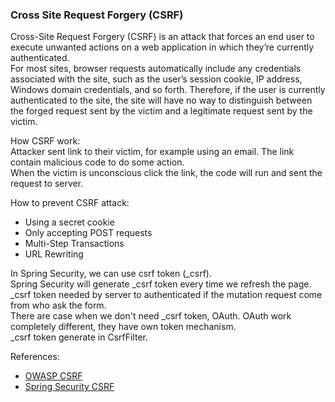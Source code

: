 ### Cross Site Request Forgery (CSRF)

Cross-Site Request Forgery (CSRF) is an attack that forces an end user to execute unwanted actions on a web application in which they’re currently authenticated.  
For most sites, browser requests automatically include any credentials associated with the site, such as the user’s session cookie, IP address, Windows domain credentials, and so forth. Therefore, if the user is currently authenticated to the site, the site will have no way to distinguish between the forged request sent by the victim and a legitimate request sent by the victim.

How CSRF work:  
Attacker sent link to their victim, for example using an email. The link contain malicious code to do some action.  
When the victim is unconscious click the link, the code will run and sent the request to server.

How to prevent CSRF attack:
- Using a secret cookie
- Only accepting POST requests
- Multi-Step Transactions
- URL Rewriting

In Spring Security, we can use csrf token (_csrf).  
Spring Security will generate _csrf token every time we refresh the page.  
_csrf token needed by server to authenticated if the mutation request come from who ask the form.  
There are case when we don't need _csrf token, OAuth. OAuth work completely different, they have own token mechanism.  
_csrf token generate in CsrfFilter.

References:  
- [OWASP CSRF](https://owasp.org/www-community/attacks/csrf)
- [Spring Security CSRF](https://docs.spring.io/spring-security/site/docs/current/reference/html5/#servlet-csrf-using)